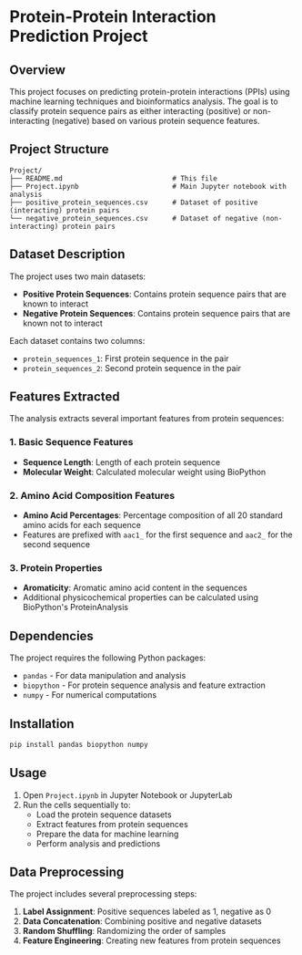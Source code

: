 # Protein-Protein Interaction Prediction Project

## Overview
This project focuses on predicting protein-protein interactions (PPIs) using machine learning techniques and bioinformatics analysis. The goal is to classify protein sequence pairs as either interacting (positive) or non-interacting (negative) based on various protein sequence features.

## Project Structure
```
Project/
├── README.md                           # This file
├── Project.ipynb                       # Main Jupyter notebook with analysis
├── positive_protein_sequences.csv      # Dataset of positive (interacting) protein pairs
└── negative_protein_sequences.csv      # Dataset of negative (non-interacting) protein pairs
```

## Dataset Description
The project uses two main datasets:
- **Positive Protein Sequences**: Contains protein sequence pairs that are known to interact
- **Negative Protein Sequences**: Contains protein sequence pairs that are known not to interact

Each dataset contains two columns:
- `protein_sequences_1`: First protein sequence in the pair
- `protein_sequences_2`: Second protein sequence in the pair

## Features Extracted
The analysis extracts several important features from protein sequences:

### 1. Basic Sequence Features
- **Sequence Length**: Length of each protein sequence
- **Molecular Weight**: Calculated molecular weight using BioPython

### 2. Amino Acid Composition Features
- **Amino Acid Percentages**: Percentage composition of all 20 standard amino acids for each sequence
- Features are prefixed with `aac1_` for the first sequence and `aac2_` for the second sequence

### 3. Protein Properties
- **Aromaticity**: Aromatic amino acid content in the sequences
- Additional physicochemical properties can be calculated using BioPython's ProteinAnalysis

## Dependencies
The project requires the following Python packages:
- `pandas` - For data manipulation and analysis
- `biopython` - For protein sequence analysis and feature extraction
- `numpy` - For numerical computations

## Installation
```bash
pip install pandas biopython numpy
```

## Usage
1. Open `Project.ipynb` in Jupyter Notebook or JupyterLab
2. Run the cells sequentially to:
   - Load the protein sequence datasets
   - Extract features from protein sequences
   - Prepare the data for machine learning
   - Perform analysis and predictions


## Data Preprocessing
The project includes several preprocessing steps:
1. **Label Assignment**: Positive sequences labeled as 1, negative as 0
2. **Data Concatenation**: Combining positive and negative datasets
3. **Random Shuffling**: Randomizing the order of samples
4. **Feature Engineering**: Creating new features from protein sequences

